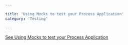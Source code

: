 ```yaml
---

title: 'Using Mocks to test your Process Application'
category: 'Testing'

---
```


[See Using Mocks to test your Process Application](https://app.camunda.com/confluence/display/foxUserGuide/Using+Mocks+to+test+your+Process+Application)